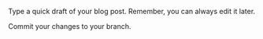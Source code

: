 Type a quick draft of your blog post. Remember, you can always edit it later.

Commit your changes to your branch.
